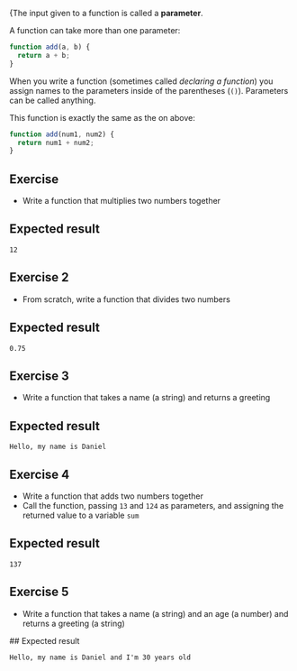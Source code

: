 {The input given to a function is called a **parameter**.

A function can take more than one parameter:

```js
function add(a, b) {
  return a + b;
}
```

When you write a function (sometimes called _declaring a function_) you assign names to the parameters inside of the parentheses (`()`). Parameters can be called anything.

This function is exactly the same as the on above:

```js
function add(num1, num2) {
  return num1 + num2;
}
```

## Exercise

- Write a function that multiplies two numbers together

## Expected result

```
12
```

## Exercise 2

- From scratch, write a function that divides two numbers

## Expected result

```
0.75
```

## Exercise 3

- Write a function that takes a name (a string) and returns a greeting

## Expected result

```
Hello, my name is Daniel
```

## Exercise 4

- Write a function that adds two numbers together
- Call the function, passing `13` and `124` as parameters, and assigning the returned value to a variable `sum`

## Expected result

```
137
```

## Exercise 5

- Write a function that takes a name (a string) and an age (a number) and returns a greeting (a string)

## Expected result

```
Hello, my name is Daniel and I'm 30 years old
```
